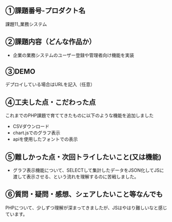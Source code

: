 ## ①課題番号-プロダクト名

課題11_業務システム

## ②課題内容（どんな作品か）

- 企業の業務システムのユーザー登録や管理者向け機能を実装

## ③DEMO

デプロイしている場合はURLを記入（任意）

## ④工夫した点・こだわった点

これまでのPHP課題で育ててきたものに以下のような機能を追加しました
- CSVダウンロード
- chart.jsでのグラフ表示
- apiを使用したフォントでの表示

## ⑤難しかった点・次回トライしたいこと(又は機能)

- グラフ表示機能について、SELECTして集計したデータをJSON化してJSに渡して表示させる、という流れを理解するのに苦戦しました。

## ⑥質問・疑問・感想、シェアしたいこと等なんでも

PHPについて、少しずつ理解が深まってきましたが、JSはやはり難しいなと感じています。

